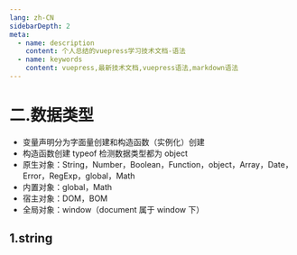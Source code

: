 ```yaml
---
lang: zh-CN
sidebarDepth: 2
meta:
  - name: description
    content: 个人总结的vuepress学习技术文档-语法
  - name: keywords
    content: vuepress,最新技术文档,vuepress语法,markdown语法
---
```


# 二.数据类型

- 变量声明分为字面量创建和构造函数（实例化）创建
- 构造函数创建 typeof 检测数据类型都为 object
- 原生对象：String，Number，Boolean，Function，object，Array，Date，Error，RegExp，global，Math
- 内置对象：global，Math
- 宿主对象：DOM，BOM
- 全局对象：window（document 属于 window 下）

## 1.string
